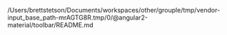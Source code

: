 /Users/brettstetson/Documents/workspaces/other/grouple/tmp/vendor-input_base_path-mrAGTG8R.tmp/0/@angular2-material/toolbar/README.md
